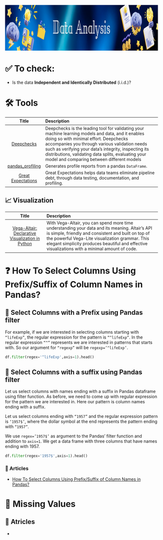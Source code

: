 <img src="https://raw.githubusercontent.com/ElizaLo/Data-Science/master/img/Data_Analysis.png" width="1050" height="150"/>

# ✅ To check:

- Is the data  **Independent and Identically Distributed** (i.i.d.)?

# 🛠️ Tools

| Title | Description |
| :---:         |          :--- |
|[Deepchecks](https://docs.deepchecks.com/en/stable/index.html)|Deepchecks is the leading tool for validating your machine learning models and data, and it enables doing so with minimal effort. Deepchecks accompanies you through various validation needs such as verifying your data’s integrity, inspecting its distributions, validating data splits, evaluating your model and comparing between different models|
|[pandas_profiling](https://pandas-profiling.github.io/pandas-profiling/docs/master/rtd/index.html)|Generates profile reports from a pandas `DataFrame`.|
|[Great Expectations](https://github.com/great-expectations/great_expectations)|Great Expectations helps data teams eliminate pipeline debt, through data testing, documentation, and profiling.|

## 📈 Visualization

| Title | Description |
| :---:         |          :--- |
|[Vega-Altair: Declarative Visualization in Python](https://altair-viz.github.io)|With Vega-Altair, you can spend more time understanding your data and its meaning. Altair’s API is simple, friendly and consistent and built on top of the powerful Vega-Lite visualization grammar. This elegant simplicity produces beautiful and effective visualizations with a minimal amount of code.|

# ❓ How To Select Columns Using Prefix/Suffix of Column Names in Pandas?

## 🔹 Select Columns with a Prefix using Pandas filter

For example, if we are interested in selecting columns starting with `“lifeExp”`, the regular expression for the pattern is `“^lifeExp”`. In the regular expression `“^”` represents we are interested in patterns that starts with. So our argument for `“regexp”` will be `regexp=’^lifeExp’`.

```python
df.filter(regex='^lifeExp',axis=1).head()
```

## 🔹 Select Columns with a suffix using Pandas filter

Let us select columns with names ending with a suffix in Pandas dataframe using filter function. As before, we need to come up with regular expression for the pattern we are interested in. Here our pattern is column names ending with a suffix.

Let us select columns ending with `“1957”` and the regular expression pattern is `‘1957$’`, where the dollar symbol at the end represents the pattern ending with `“1957”`.

We use `regex=’1957$’` as argument to the Pandas’ filter function and addition to `axis=1`. We get a data frame with three columns that have names ending with 1957.

```python
df.filter(regex='1957$',axis=1).head()
```

### 📰 Articles

- [How To Select Columns Using Prefix/Suffix of Column Names in Pandas?](https://cmdlinetips.com/2019/04/how-to-select-columns-using-prefix-suffix-of-column-names-in-pandas/)

# 💠 Missing Values

## 📰 Atricles

- []()
